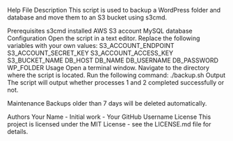 Help File
Description
This script is used to backup a WordPress folder and database and move them to an S3 bucket using s3cmd.

Prerequisites
s3cmd installed
AWS S3 account
MySQL database
Configuration
Open the script in a text editor.
Replace the following variables with your own values:
S3_ACCOUNT_ENDPOINT
S3_ACCOUNT_SECRET_KEY
S3_ACCOUNT_ACCESS_KEY
S3_BUCKET_NAME
DB_HOST
DB_NAME
DB_USERNAME
DB_PASSWORD
WP_FOLDER
Usage
Open a terminal window.
Navigate to the directory where the script is located.
Run the following command:
./backup.sh
Output
The script will output whether processes 1 and 2 completed successfully or not.

Maintenance
Backups older than 7 days will be deleted automatically.

Authors
Your Name - Initial work - Your GitHub Username
License
This project is licensed under the MIT License - see the LICENSE.md file for details.
